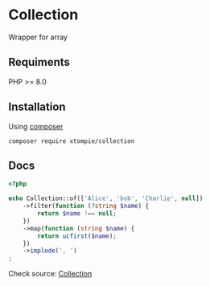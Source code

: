# Collection

Wrapper for array

## Requiments

PHP >= 8.0

## Installation

Using [composer](https://getcomposer.org/)

```shell
composer require xtompie/collection
```

## Docs

```php
<?php

echo Collection::of(['Alice', 'bob', 'Charlie', null])
    ->filter(function (?string $name) {
        return $name !== null;
    })
    ->map(function (string $name) {
        return ucfirst($name);
    })
    ->implode(', ')
;
```

Check source: [Collection](https://github.com/xtompie/collection/blob/master/src/Collection.php)

